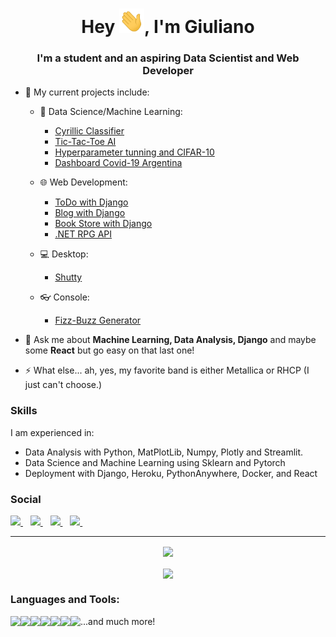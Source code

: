 
<h1 align="center">Hey <img src="Hi.gif" width="40px" />, I'm Giuliano</h1>
<h3 align="center">I'm a student and an aspiring Data Scientist and Web Developer </h3>

- 🔭 My current projects include:
  - 🧪 Data Science/Machine Learning:
    -  [Cyrillic Classifier](https://github.com/francofgp/Machine-Learning-Cyrillic-Classifier)
    -  [Tic-Tac-Toe AI](https://github.com/francofgp/Tic-Tac-Toe-Gym)
    -  [Hyperparameter tunning and CIFAR-10](https://github.com/francofgp/Hyperparameter-Tuning-and-CIFAR-10/blob/main/Part1.ipynb) 
    -  [Dashboard Covid-19 Argentina](https://github.com/francofgp/streamlit-Casos-Covid-19-Argentina)

    
  - 🌐 Web Development:
     - [ToDo with Django](https://github.com/francofgp/Todo-App-Web-Django)
     - [Blog with Django](https://github.com/francofgp/Blog-Django)
     - [Book Store with Django](https://github.com/francofgp/Book-Store-Django-Docker)
     - [.NET RPG API](https://github.com/francofgp/DotNet-RPG-API)
     
     
      
  - 💻 Desktop:
     - [Shutty](https://github.com/francofgp/shutty-a-shutdown-timer) 
     
  - 👓 Console:
     - [Fizz-Buzz Generator](https://github.com/francofgp/Fizz-Buzz-Generator)
<!--  SQL 
- 🌱 Check out my [website](https://harsh-2420.github.io/) to learn more about me and my experience.

- 👯 I'm currently doing Ken Jee's 66 Day Challenge and learning deployment of ML models.
-->
- 💬 Ask me about **Machine Learning, Data Analysis, Django** and maybe some **React** but go easy on that last one!

- ⚡ What else... ah, yes, my favorite band is either Metallica or RHCP (I just can't choose.)

### Skills
I am experienced in:
- Data Analysis with Python, MatPlotLib, Numpy, Plotly and Streamlit.
- Data Science and Machine Learning using  Sklearn and Pytorch
- Deployment with Django, Heroku, PythonAnywhere, Docker, and React
<p align='center'>

  ### Social
  
  <a href="https://www.facebook.com/Francofgp/">
    <img src="https://img.shields.io/badge/Facebook-1877F2?style=for-the-badge&logo=facebook&logoColor=white" />
  </a>&nbsp;&nbsp;
  
  <a href="https://www.instagram.com/francofgp/">
    <img src="https://img.shields.io/badge/instagram-%23E4405F.svg?&style=for-the-badge&logo=instagram&logoColor=white" />        
  </a>&nbsp;&nbsp;
  
  <a href="https://twitter.com/francofgp">
    <img src="https://img.shields.io/badge/Twitter-1DA1F2?style=for-the-badge&logo=twitter&logoColor=white" />        
  </a>&nbsp;&nbsp;
  
  <a href="https://github.com/francofgp">
    <img src="https://img.shields.io/badge/GitHub-100000?style=for-the-badge&logo=github&logoColor=white" />        
  </a>&nbsp;&nbsp;
  
</p>


<hr />
<div align="center">
  <img align="center" src="https://github-readme-stats-kappa-sandy.vercel.app/api?username=francofgp&show_icons=true&theme=radical&hide_border=true">
  <br/>
    <br />
  <img align="center" src="https://github-readme-stats-kappa-sandy.vercel.app/api/top-langs?username=francofgp&layout=compact&show_icons=true&theme=radical&hide_border=true" />
</div>
  
  
  
  
  
  
  
### Languages and Tools:
    

<!-- Python -->
<img align="left" src="https://img.shields.io/badge/Python-3776AB?style=for-the-badge&logo=python&logoColor=white" />        

<!-- C#-->
<img align="left" src="https://img.shields.io/badge/C%23-239120?style=for-the-badge&logo=c-sharp&logoColor=white" />

<!-- JavaScript -->
<img align="left" src="https://img.shields.io/badge/JavaScript-323330?style=for-the-badge&logo=javascript&logoColor=F7DF1E" />       

<!-- PyTorch -->
<img align="left" src="https://img.shields.io/badge/PyTorch-EE4C2C?style=for-the-badge&logo=PyTorch&logoColor=white" />    

<!-- scikit-learn -->
<img align="left" src="https://img.shields.io/badge/scikit--learn-%23F7931E.svg?style=for-the-badge&logo=scikit-learn&logoColor=white" />    

<!-- Django -->
<img align="left" src="https://img.shields.io/badge/Django-092E20?style=for-the-badge&logo=django&logoColor=white" />       

<!-- React -->
<img align="left" src="https://img.shields.io/badge/React-20232A?style=for-the-badge&logo=react&logoColor=61DAFB" />  

...and much more!

